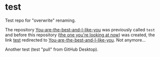 test
====

Test repo for "overwrite" renaming.

The repository [You-are-the-best-and-I-like-you](https://github.com/doekman/You-are-the-best-and-I-like-you) was previously called `test` and before this repository ([the one you're looking at now](https://github.com/doekman/test)) was created, the link [test](https://github.com/doekman/test) redirected to [You-are-the-best-and-I-like-you](https://github.com/doekman/You-are-the-best-and-I-like-you). Not anymore...

Another test (test "pull" from GitHub Desktop).
